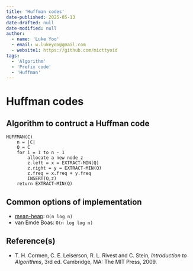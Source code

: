 ```yaml
---
title: 'Huffman codes'
date-published: 2025-05-13
date-drafted: null
date-modified: null
author:
  - name: 'Luke Yoo'
  - email: w.lukeyoo@gmail.com
  - website1: https://github.com/micttyoid
tags:
  - 'Algorithm'
  - 'Prefix code'
  - 'Huffman'
---
```


# Huffman codes

## Algorithm to contruct a Huffman code

```pseudo
HUFFMAN(C)
    n = |C|
    Q = C
    for i = 1 to n - 1
        allocate a new node z
        z.left = x = EXTRACT-MIN(Q)
        z.right = y = EXTRACT-MIN(Q)
        z.freq = x.freq + y.freq
        INSERT(Q,z)
    return EXTRACT-MIN(Q)
```

## Common options of implementation

- [mean-heap](https://lukeyoo.fyi/recap/2025/5/mean-heap): `O(n log n)`
- van Emde Boas: `O(n log log n)`

## Reference(s)

- T. H. Cormen, C. E. Leiserson, R. L. Rivest and C. Stein, _Introduction to Algorithms_, 3rd ed. Cambridge, MA: The MIT Press, 2009.